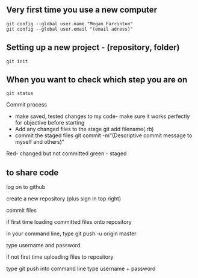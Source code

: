 Very first time you use a new computer
--------------------------------------

    git config --global user.name "Megan Farrinton"
    git config --global user.email "(email adress)"

Setting up a new project - (repository, folder)
----------------------------------------

    git init


When you want to check which step you are on
-------------------------------------------

    git status

Commit process

* make saved, tested changes to my code- make sure it works perfectly for objective before starting
* Add any changed files to the stage
    git add filename(.rb)
* commit the staged files
    git commit -m"(Descriptive commit message to myself and others)"


Red- changed but not committed
green - staged

to share code
-------------------
log on to github

create a new repository (plus sign in top right)

commit files

if first time loading committed files onto repository

in your command line, type git push -u origin master

type username and password

if not first time uploading files to repository

type git push into command line
type username + password
